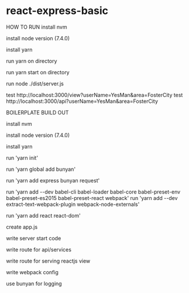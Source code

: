 # react-express-basic

HOW TO RUN
install nvm

install node version (7.4.0) 

install yarn

run yarn on directory

run yarn start on directory

run node ./dist/server.js

test http://localhost:3000/view?userName=YesMan&area=FosterCity
test http://localhost:3000/api?userName=YesMan&area=FosterCity


BOILERPLATE BUILD OUT

install nvm

install node version (7.4.0) 

install yarn

run 'yarn init'

run 'yarn global add bunyan'

run 'yarn add express bunyan request'

run 'yarn add --dev babel-cli babel-loader babel-core babel-preset-env babel-preset-es2015 babel-preset-react webpack'
run 'yarn add --dev extract-text-webpack-plugin webpack-node-externals'

run 'yarn add react react-dom'

create app.js

write server start code

write route for api/services

write route for serving reactjs view

write webpack config

use bunyan for logging

